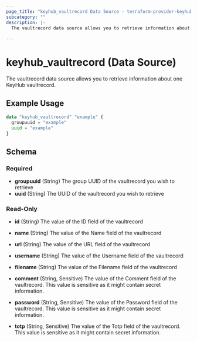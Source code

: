 ```yaml
---
page_title: "keyhub_vaultrecord Data Source - terraform-provider-keyhub"
subcategory: ""
description: |-
  The vaultrecord data source allows you to retrieve information about one KeyHub vaultrecord.
  
---
```


# keyhub_vaultrecord (Data Source)

The vaultrecord data source allows you to retrieve information about one KeyHub vaultrecord.

## Example Usage

```terraform
data "keyhub_vaultrecord" "example" {
  groupuuid = "example"
  uuid = "example"
}
```

## Schema

### Required

- **groupuuid** (String) The group UUID of the vaultrecord you wish to retrieve
- **uuid** (String) The UUID of the vaultrecord you wish to retrieve

### Read-Only

- **id** (String) The value of the ID field of the vaultrecord
- **name** (String) The value of the Name field of the vaultrecord
- **url** (String) The value of the URL field of the vaultrecord
- **username** (String) The value of the Username field of the vaultrecord
- **filename** (String)  The value of the Filename field of the vaultrecord

- **comment** (String, Sensitive) The value of the Comment field of the vaultrecord. This value is sensitive as it might contain secret information.
- **password** (String, Sensitive)  The value of the Password field of the vaultrecord. This value is sensitive as it might contain secret information.
- **totp** (String, Sensitive)  The value of the Totp field of the vaultrecord. This value is sensitive as it might contain secret information.
